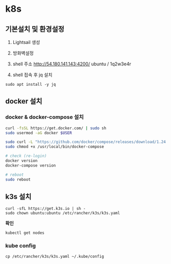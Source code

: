 # k8s

## 기본설치 및 환경설정

1. Lightsail 생성

2. 방화벽설정

3. shell 주소
http://54.180.141.143:4200/
ubuntu / 1q2w3e4r

4. shell 접속 후 jq  설치
 ```
 sudo apt install -y jq
 ```
 
## docker 설치

### docker & docker-compose 설치
```sh
curl -fsSL https://get.docker.com/ | sudo sh
sudo usermod -aG docker $USER

sudo curl -L "https://github.com/docker/compose/releases/download/1.24.0/docker-compose-$(uname -s)-$(uname -m)" -o /usr/local/bin/docker-compose
sudo chmod +x /usr/local/bin/docker-compose

# check (re-login)
docker version
docker-compose version

# reboot
sudo reboot
```

## k3s 설치

```
curl -sfL https://get.k3s.io | sh -
sudo chown ubuntu:ubuntu /etc/rancher/k3s/k3s.yaml
```


**확인**
```
kubectl get nodes
```

### kube config

```
cp /etc/rancher/k3s/k3s.yaml ~/.kube/config
```


 
 
